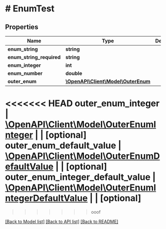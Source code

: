 # # EnumTest

## Properties

Name | Type | Description | Notes
------------ | ------------- | ------------- | -------------
**enum_string** | **string** |  | [optional] 
**enum_string_required** | **string** |  | 
**enum_integer** | **int** |  | [optional] 
**enum_number** | **double** |  | [optional] 
**outer_enum** | [**\OpenAPI\Client\Model\OuterEnum**](OuterEnum.md) |  | [optional] 
<<<<<<< HEAD
**outer_enum_integer** | [**\OpenAPI\Client\Model\OuterEnumInteger**](OuterEnumInteger.md) |  | [optional] 
**outer_enum_default_value** | [**\OpenAPI\Client\Model\OuterEnumDefaultValue**](OuterEnumDefaultValue.md) |  | [optional] 
**outer_enum_integer_default_value** | [**\OpenAPI\Client\Model\OuterEnumIntegerDefaultValue**](OuterEnumIntegerDefaultValue.md) |  | [optional] 
=======
>>>>>>> ooof

[[Back to Model list]](../../README.md#documentation-for-models) [[Back to API list]](../../README.md#documentation-for-api-endpoints) [[Back to README]](../../README.md)


